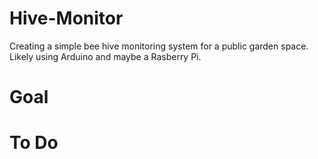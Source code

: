 # Hive-Monitor
Creating a simple bee hive monitoring system for a public garden space. Likely using Arduino and maybe a Rasberry Pi. 

# Goal

# To Do
